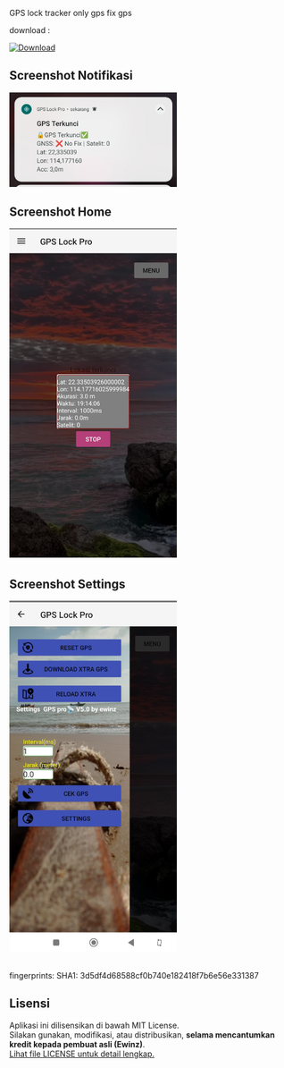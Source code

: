 GPS lock 
tracker only gps 
fix gps

download :
<p align="left">
  <a href="https://github.com/ewinz19/GPSlock/releases/download/Gps/app-release-v5.apk">
    <img src="https://img.shields.io/badge/Download-v5.0.0-blue?style=flat-square&logo=github" alt="Download">
  </a>
</p>


##

<h2>Screenshot Notifikasi</h2>
<img src="https://raw.githubusercontent.com/ewinz19/GPSlock/main/Images/screenshot1.jpg" alt="Tampilan Notifikasi" width="300"/>

##
<h2>Screenshot Home</h2>
<img src="https://raw.githubusercontent.com/ewinz19/GPSlock/main/Images/screenshot2.jpg" alt="Tampilan Home" width="300"/>

##
<h2>Screenshot Settings</h2>
<img src="https://raw.githubusercontent.com/ewinz19/GPSlock/main/Images/screenshot3.jpg" alt="Tampilan Pengaturan" width="300"/>

##

fingerprints:
         SHA1: 3d5df4d68588cf0b740e182418f7b6e56e331387
## Lisensi

Aplikasi ini dilisensikan di bawah MIT License.  
Silakan gunakan, modifikasi, atau distribusikan, **selama mencantumkan kredit kepada pembuat asli (Ewinz)**.  
[Lihat file LICENSE untuk detail lengkap.](./LICENSE)
